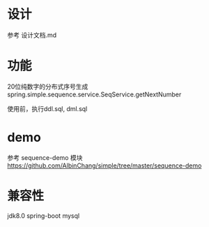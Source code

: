 # 设计
参考 设计文档.md

# 功能

20位纯数字的分布式序号生成 
spring.simple.sequence.service.SeqService.getNextNumber

使用前，执行ddl.sql, dml.sql

# demo

参考 sequence-demo 模块
https://github.com/AlbinChang/simple/tree/master/sequence-demo

# 兼容性

jdk8.0
spring-boot
mysql
